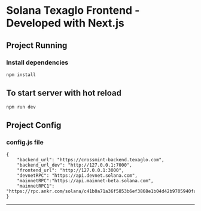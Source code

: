 # Solana Texaglo Frontend - Developed with Next.js

## Project Running

### Install dependencies
`npm install`

## To start server with hot reload 
`npm run dev`

## Project Config
### config.js file
    {
        "backend_url": "https://crossmint-backend.texaglo.com",
        "backend_url_dev": "http://127.0.0.1:7000",
        "frontend_url": "http://127.0.0.1:3000",
        "devnetRPC": "https://api.devnet.solana.com",
        "mainnetRPC":"https://api.mainnet-beta.solana.com",
        "mainnetRPC1": "https://rpc.ankr.com/solana/c41b0a71a36f5853b6ef3868e1b04d42b9705940faef80d5f40dd34986319351" 
    }
    
***